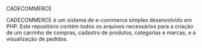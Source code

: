 CADECOMMERCE

CADECOMMERCE é um sistema de e-commerce simples desenvolvido em PHP. Este repositório contém todos os arquivos necessários para a criação de um carrinho de compras, cadastro de produtos, 
categorias e marcas, e a visualização de pedidos.
